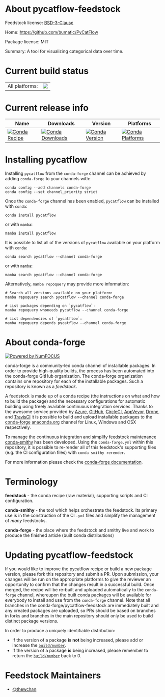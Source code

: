 About pycatflow-feedstock
=========================

Feedstock license: [BSD-3-Clause](https://github.com/conda-forge/pycatflow-feedstock/blob/main/LICENSE.txt)

Home: https://github.com/bumatic/PyCatFlow

Package license: MIT

Summary: A tool for visualizing categorical data over time.

Current build status
====================


<table><tr><td>All platforms:</td>
    <td>
      <a href="https://dev.azure.com/conda-forge/feedstock-builds/_build/latest?definitionId=17036&branchName=main">
        <img src="https://dev.azure.com/conda-forge/feedstock-builds/_apis/build/status/pycatflow-feedstock?branchName=main">
      </a>
    </td>
  </tr>
</table>

Current release info
====================

| Name | Downloads | Version | Platforms |
| --- | --- | --- | --- |
| [![Conda Recipe](https://img.shields.io/badge/recipe-pycatflow-green.svg)](https://anaconda.org/conda-forge/pycatflow) | [![Conda Downloads](https://img.shields.io/conda/dn/conda-forge/pycatflow.svg)](https://anaconda.org/conda-forge/pycatflow) | [![Conda Version](https://img.shields.io/conda/vn/conda-forge/pycatflow.svg)](https://anaconda.org/conda-forge/pycatflow) | [![Conda Platforms](https://img.shields.io/conda/pn/conda-forge/pycatflow.svg)](https://anaconda.org/conda-forge/pycatflow) |

Installing pycatflow
====================

Installing `pycatflow` from the `conda-forge` channel can be achieved by adding `conda-forge` to your channels with:

```
conda config --add channels conda-forge
conda config --set channel_priority strict
```

Once the `conda-forge` channel has been enabled, `pycatflow` can be installed with `conda`:

```
conda install pycatflow
```

or with `mamba`:

```
mamba install pycatflow
```

It is possible to list all of the versions of `pycatflow` available on your platform with `conda`:

```
conda search pycatflow --channel conda-forge
```

or with `mamba`:

```
mamba search pycatflow --channel conda-forge
```

Alternatively, `mamba repoquery` may provide more information:

```
# Search all versions available on your platform:
mamba repoquery search pycatflow --channel conda-forge

# List packages depending on `pycatflow`:
mamba repoquery whoneeds pycatflow --channel conda-forge

# List dependencies of `pycatflow`:
mamba repoquery depends pycatflow --channel conda-forge
```


About conda-forge
=================

[![Powered by
NumFOCUS](https://img.shields.io/badge/powered%20by-NumFOCUS-orange.svg?style=flat&colorA=E1523D&colorB=007D8A)](https://numfocus.org)

conda-forge is a community-led conda channel of installable packages.
In order to provide high-quality builds, the process has been automated into the
conda-forge GitHub organization. The conda-forge organization contains one repository
for each of the installable packages. Such a repository is known as a *feedstock*.

A feedstock is made up of a conda recipe (the instructions on what and how to build
the package) and the necessary configurations for automatic building using freely
available continuous integration services. Thanks to the awesome service provided by
[Azure](https://azure.microsoft.com/en-us/services/devops/), [GitHub](https://github.com/),
[CircleCI](https://circleci.com/), [AppVeyor](https://www.appveyor.com/),
[Drone](https://cloud.drone.io/welcome), and [TravisCI](https://travis-ci.com/)
it is possible to build and upload installable packages to the
[conda-forge](https://anaconda.org/conda-forge) [anaconda.org](https://anaconda.org/)
channel for Linux, Windows and OSX respectively.

To manage the continuous integration and simplify feedstock maintenance
[conda-smithy](https://github.com/conda-forge/conda-smithy) has been developed.
Using the ``conda-forge.yml`` within this repository, it is possible to re-render all of
this feedstock's supporting files (e.g. the CI configuration files) with ``conda smithy rerender``.

For more information please check the [conda-forge documentation](https://conda-forge.org/docs/).

Terminology
===========

**feedstock** - the conda recipe (raw material), supporting scripts and CI configuration.

**conda-smithy** - the tool which helps orchestrate the feedstock.
                   Its primary use is in the construction of the CI ``.yml`` files
                   and simplify the management of *many* feedstocks.

**conda-forge** - the place where the feedstock and smithy live and work to
                  produce the finished article (built conda distributions)


Updating pycatflow-feedstock
============================

If you would like to improve the pycatflow recipe or build a new
package version, please fork this repository and submit a PR. Upon submission,
your changes will be run on the appropriate platforms to give the reviewer an
opportunity to confirm that the changes result in a successful build. Once
merged, the recipe will be re-built and uploaded automatically to the
`conda-forge` channel, whereupon the built conda packages will be available for
everybody to install and use from the `conda-forge` channel.
Note that all branches in the conda-forge/pycatflow-feedstock are
immediately built and any created packages are uploaded, so PRs should be based
on branches in forks and branches in the main repository should only be used to
build distinct package versions.

In order to produce a uniquely identifiable distribution:
 * If the version of a package **is not** being increased, please add or increase
   the [``build/number``](https://docs.conda.io/projects/conda-build/en/latest/resources/define-metadata.html#build-number-and-string).
 * If the version of a package **is** being increased, please remember to return
   the [``build/number``](https://docs.conda.io/projects/conda-build/en/latest/resources/define-metadata.html#build-number-and-string)
   back to 0.

Feedstock Maintainers
=====================

* [@thewchan](https://github.com/thewchan/)

